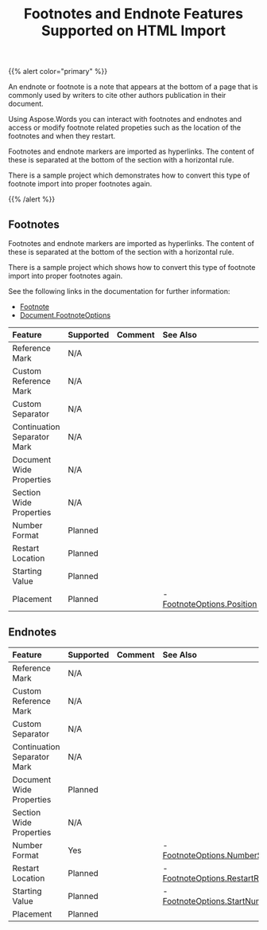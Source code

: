 ﻿---
title: Footnotes and Endnote Features Supported on HTML Import
type: docs
weight: 60
url: /net/footnotes-and-endnote-features-supported-on-html-import/
aliases: [/net/footnotes-an-endnote-features-supported-on-html-import/]
---

{{% alert color="primary" %}} 

An endnote or footnote is a note that appears at the bottom of a page that is commonly used by writers to cite other authors publication in their document.

Using Aspose.Words you can interact with footnotes and endnotes and access or modify footnote related propeties such as the location of the footnotes and when they restart.

Footnotes and endnote markers are imported as hyperlinks. The content of these is separated at the bottom of the section with a horizontal rule.

There is a sample project which demonstrates how to convert this type of footnote import into proper footnotes again.

{{% /alert %}} 

## Footnotes

Footnotes and endnote markers are imported as hyperlinks. The content of these is separated at the bottom of the section with a horizontal rule.

There is a sample project which shows how to convert this type of footnote import into proper footnotes again.

See the following links in the documentation for further information:

- [Footnote](https://apireference.aspose.com/words/net/aspose.words.notes/footnote)
- [Document.FootnoteOptions](https://apireference.aspose.com/words/net/aspose.words/document/properties/footnoteoptions)

|**Feature**|**Supported**|**Comment**|**See Also**|
| :- | :- | :- | :- |
|Reference Mark |N/A | | |
|Custom Reference Mark |N/A | | |
|Custom Separator |N/A | | |
|Continuation Separator Mark |N/A | | |
|Document Wide Properties |N/A | | |
|Section Wide Properties |N/A | | |
|Number Format |Planned | | |
|Restart Location |Planned | | |
|Starting Value |Planned | | |
|Placement |Planned | |- [FootnoteOptions.Position](https://apireference.aspose.com/words/net/aspose.words.notes/footnoteoptions/properties/position)|

## Endnotes

|**Feature**|**Supported**|**Comment**|**See Also**|
| :- | :- | :- | :- |
|Reference Mark |N/A | | |
|Custom Reference Mark |N/A | | |
|Custom Separator |N/A | | |
|Continuation Separator Mark |N/A | | |
|Document Wide Properties |Planned | | |
|Section Wide Properties |N/A | | |
|Number Format |Yes | |- [FootnoteOptions.NumberStyle](https://apireference.aspose.com/words/net/aspose.words.notes/footnoteoptions/properties/numberstyle)|
|Restart Location |Planned | |- [FootnoteOptions.RestartRule](https://apireference.aspose.com/words/net/aspose.words.notes/footnoteoptions/properties/restartrule)|
|Starting Value |Planned | |- [FootnoteOptions.StartNumber](https://apireference.aspose.com/words/net/aspose.words.notes/footnoteoptions/properties/startnumber)|
|Placement |Planned | | |

